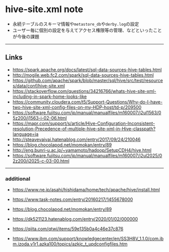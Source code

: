 # hive-site.xml note

- 永続テーブルのスキーマ情報や`metastore_db`や`derby.log`の設定
- ユーザー毎に個別の設定を与えてアクセス権限等の管理、などといったことが今後の課題

---

## Links

- https://spark.apache.org/docs/latest/sql-data-sources-hive-tables.html
- http://mogile.web.fc2.com/spark/sql-data-sources-hive-tables.html
- https://github.com/apache/spark/blob/master/sql/hive/src/test/resources/data/conf/hive-site.xml
- https://stackoverflow.com/questions/34216766/whats-hive-site-xml-including-in-spark-home-looks-like
- https://community.cloudera.com/t5/Support-Questions/Why-do-I-have-two-hive-site-xml-config-files-on-my-HDP-host/td-p/209500
- https://software.fujitsu.com/jp/manual/manualfiles/m160007/j2ul1563/05z200/j1563-i-02-06.html
- https://mapr.com/support/s/article/Hive-Configuration-Inconsistent-resolution-Precedence-of-multiple-hive-site-xml-in-Hive-classpath?language=ja
- http://steavevaivai.hatenablog.com/entry/2017/09/24/210046
- https://blog.chocolapod.net/momokan/entry/89
- http://eng.bunri-u.ac.jp/~yamamoto/hadoop/SetupCDH4/hive.html
- https://software.fujitsu.com/jp/manual/manualfiles/m160007/j2ul2025/02z200/j2025-c-03-00.html


---
### additional
- https://www.ne.jp/asahi/hishidama/home/tech/apache/hive/install.html
- https://www.task-notes.com/entry/20160217/1455678000
- https://blog.chocolapod.net/momokan/entry/89
- https://dk521123.hatenablog.com/entry/2020/01/02/000000
- https://qiita.com/qtwi/items/59e135b0a4c46e37c876

- https://www.ibm.com/support/knowledgecenter/en/SS3H8V_1.1.0/com.ibm.izoda.v1r1.azka100/topics/azkic_t_updconfigfiles.htm
